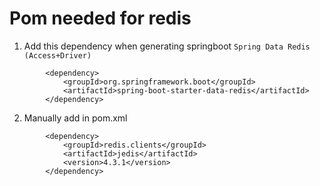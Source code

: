 # Pom needed for redis
1. Add this dependency when generating springboot `Spring Data Redis (Access+Driver)`
```
        <dependency>
			<groupId>org.springframework.boot</groupId>
			<artifactId>spring-boot-starter-data-redis</artifactId>
		</dependency>
```
2. Manually add in pom.xml
```
        <dependency>
			<groupId>redis.clients</groupId>
			<artifactId>jedis</artifactId>
			<version>4.3.1</version>
		</dependency>
```